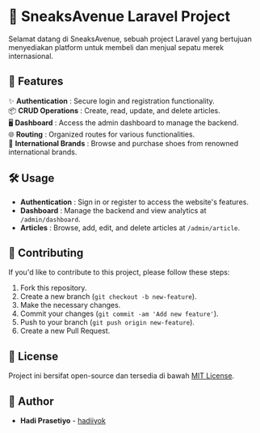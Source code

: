 # 🚀 SneaksAvenue Laravel Project

Selamat datang di SneaksAvenue, sebuah project Laravel yang bertujuan menyediakan platform untuk membeli dan menjual sepatu merek internasional.

## 🌟 Features

✨ **Authentication** : Secure login and registration functionality.  
📦 **CRUD Operations** : Create, read, update, and delete articles.  
🖥️ **Dashboard** : Access the admin dashboard to manage the backend.  
🌐 **Routing** : Organized routes for various functionalities.  
👟 **International Brands** : Browse and purchase shoes from renowned international brands.

## 🛠️ Usage

*   **Authentication** : Sign in or register to access the website's features.
*   **Dashboard** : Manage the backend and view analytics at `/admin/dashboard`.
*   **Articles** : Browse, add, edit, and delete articles at `/admin/article`.

## 🤝 Contributing

If you'd like to contribute to this project, please follow these steps:
1. Fork this repository.
2. Create a new branch (`git checkout -b new-feature`).
3. Make the necessary changes.
4. Commit your changes (`git commit -am 'Add new feature'`).
5. Push to your branch (`git push origin new-feature`).
6. Create a new Pull Request.

## 📜 License 
Project ini bersifat open-source dan tersedia di bawah [MIT License](LICENSE).

## 👤 Author
- **Hadi Prasetiyo** - [hadiiyok](https://github.com/hadiprasetiyo)
